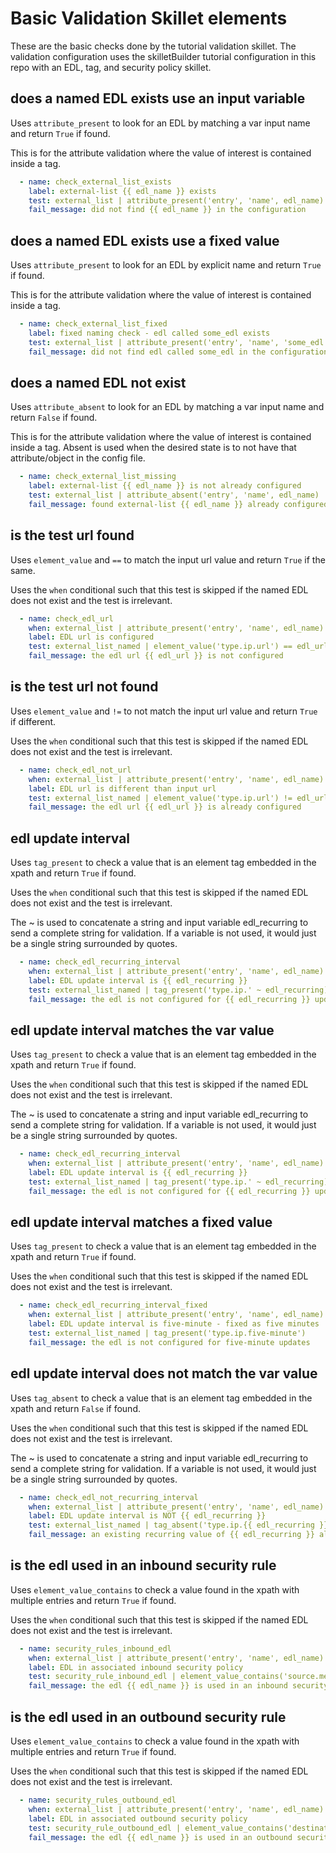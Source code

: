 # Basic Validation Skillet elements

These are the basic checks done by the tutorial validation skillet.
The validation configuration uses the skilletBuilder tutorial configuration
in this repo with an EDL, tag, and security policy skillet.

## does a named EDL exists use an input variable

Uses `attribute_present` to look for an EDL by matching a var input name and return `True` if found.

This is for the attribute validation where the value of interest is contained inside a tag.

```yaml
  - name: check_external_list_exists
    label: external-list {{ edl_name }} exists
    test: external_list | attribute_present('entry', 'name', edl_name)
    fail_message: did not find {{ edl_name }} in the configuration
```

## does a named EDL exists use a fixed value

Uses `attribute_present` to look for an EDL by explicit name and return `True` if found. 

This is for the attribute validation where the value of interest is contained inside a tag.

```yaml
  - name: check_external_list_fixed
    label: fixed naming check - edl called some_edl exists
    test: external_list | attribute_present('entry', 'name', 'some_edl')
    fail_message: did not find edl called some_edl in the configuration
```

## does a named EDL not exist

Uses `attribute_absent` to look for an EDL by matching a var input name and return `False` if found.

This is for the attribute validation where the value of interest is contained inside a tag.
Absent is used when the desired state is to not have that attribute/object in the config file.

```yaml
  - name: check_external_list_missing
    label: external-list {{ edl_name }} is not already configured
    test: external_list | attribute_absent('entry', 'name', edl_name)
    fail_message: found external-list {{ edl_name }} already configured
```

## is the test url found

Uses `element_value`  and `==` to match the input url value and return `True` if the same.

Uses the `when` conditional such that this test is skipped if the named EDL
does not exist and the test is irrelevant.


```yaml
  - name: check_edl_url
    when: external_list | attribute_present('entry', 'name', edl_name)
    label: EDL url is configured
    test: external_list_named | element_value('type.ip.url') == edl_url
    fail_message: the edl url {{ edl_url }} is not configured
```

## is the test url not found

Uses `element_value` and `!=` to not match the input url value and return `True` if different.

Uses the `when` conditional such that this test is skipped if the named EDL
does not exist and the test is irrelevant.

```yaml
  - name: check_edl_not_url
    when: external_list | attribute_present('entry', 'name', edl_name)
    label: EDL url is different than input url
    test: external_list_named | element_value('type.ip.url') != edl_url
    fail_message: the edl url {{ edl_url }} is already configured
```

## edl update interval
Uses `tag_present` to check a value that is an element tag embedded in the xpath
and return `True` if found.

Uses the `when` conditional such that this test is skipped if the named EDL
does not exist and the test is irrelevant.

The ~ is used to concatenate a string and input variable edl_recurring to
send a complete string for validation. If a variable is not used, it would just
be a single string surrounded by quotes.

```yaml
  - name: check_edl_recurring_interval
    when: external_list | attribute_present('entry', 'name', edl_name)
    label: EDL update interval is {{ edl_recurring }}
    test: external_list_named | tag_present('type.ip.' ~ edl_recurring)
    fail_message: the edl is not configured for {{ edl_recurring }} updates
```

## edl update interval matches the var value
Uses `tag_present` to check a value that is an element tag embedded in the xpath
and return `True` if found.

Uses the `when` conditional such that this test is skipped if the named EDL
does not exist and the test is irrelevant.

The ~ is used to concatenate a string and input variable edl_recurring to
send a complete string for validation. If a variable is not used, it would just
be a single string surrounded by quotes.

```yaml
  - name: check_edl_recurring_interval
    when: external_list | attribute_present('entry', 'name', edl_name)
    label: EDL update interval is {{ edl_recurring }}
    test: external_list_named | tag_present('type.ip.' ~ edl_recurring)
    fail_message: the edl is not configured for {{ edl_recurring }} updates
```

## edl update interval matches a fixed value
Uses `tag_present` to check a value that is an element tag embedded in the xpath
and return `True` if found.

Uses the `when` conditional such that this test is skipped if the named EDL
does not exist and the test is irrelevant.

```yaml
  - name: check_edl_recurring_interval_fixed
    when: external_list | attribute_present('entry', 'name', edl_name)
    label: EDL update interval is five-minute - fixed as five minutes
    test: external_list_named | tag_present('type.ip.five-minute')
    fail_message: the edl is not configured for five-minute updates
```

## edl update interval does not match the var value
Uses `tag_absent` to check a value that is an element tag embedded in the xpath
and return `False` if found.

Uses the `when` conditional such that this test is skipped if the named EDL
does not exist and the test is irrelevant.

The ~ is used to concatenate a string and input variable edl_recurring to
send a complete string for validation. If a variable is not used, it would just
be a single string surrounded by quotes.

```yaml
  - name: check_edl_not_recurring_interval
    when: external_list | attribute_present('entry', 'name', edl_name)
    label: EDL update interval is NOT {{ edl_recurring }}
    test: external_list_named | tag_absent('type.ip.{{ edl_recurring }}')
    fail_message: an existing recurring value of {{ edl_recurring }} already exists
```

## is the edl used in an inbound security rule

Uses `element_value_contains` to check a value found in the xpath with multiple
entries and return `True` if found.

Uses the `when` conditional such that this test is skipped if the named EDL
does not exist and the test is irrelevant.

```yaml
  - name: security_rules_inbound_edl
    when: external_list | attribute_present('entry', 'name', edl_name)
    label: EDL in associated inbound security policy
    test: security_rule_inbound_edl | element_value_contains('source.member', edl_name)
    fail_message: the edl {{ edl_name }} is used in an inbound security rule
```

## is the edl used in an outbound security rule

Uses `element_value_contains` to check a value found in the xpath with multiple
entries and return `True` if found.

Uses the `when` conditional such that this test is skipped if the named EDL
does not exist and the test is irrelevant.

```yaml
  - name: security_rules_outbound_edl
    when: external_list | attribute_present('entry', 'name', edl_name)
    label: EDL in associated outbound security policy
    test: security_rule_outbound_edl | element_value_contains('destination.member', edl_name)
    fail_message: the edl {{ edl_name }} is used in an outbound security rule
```

